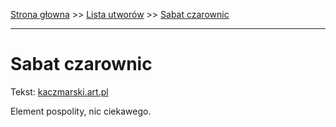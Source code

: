 [Strona głowna](../index.md) >> [Lista utworów](../list.md) >> [Sabat czarownic](533.md)

---

# Sabat czarownic

Tekst: [kaczmarski.art.pl](https://www.kaczmarski.art.pl/tworczosc/wiersze/sabat-czarownic/)

Element pospolity, nic ciekawego.